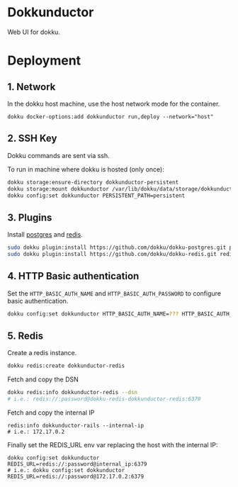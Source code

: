 # Dokkunductor

Web UI for dokku.

# Deployment

## 1. Network

In the dokku host machine, use the host network mode for the container.

```
dokku docker-options:add dokkunductor run,deploy --network="host"
```

## 2. SSH Key

Dokku commands are sent via ssh.

To run in machine where dokku is hosted (only once):

```bash
dokku storage:ensure-directory dokkunductor-persistent
dokku storage:mount dokkunductor /var/lib/dokku/data/storage/dokkunductor-persistent:/app/persistent
dokku config:set dokkunductor PERSISTENT_PATH=persistent
```

## 3. Plugins

Install [postgres](https://github.com/dokku/dokku-postgres) and [redis](https://github.com/dokku/dokku-redis).

```bash
sudo dokku plugin:install https://github.com/dokku/dokku-postgres.git postgres
sudo dokku plugin:install https://github.com/dokku/dokku-redis.git redis
```

## 4. HTTP Basic authentication

Set the `HTTP_BASIC_AUTH_NAME` and `HTTP_BASIC_AUTH_PASSWORD` to configure basic authentication.

```bash
dokku config:set dokkunductor HTTP_BASIC_AUTH_NAME=??? HTTP_BASIC_AUTH_PASSWORD=???
```

## 5. Redis

Create a redis instance.
```bash
dokku redis:create dokkunductor-redis
```

Fetch and copy the DSN
```bash
dokku redis:info dokkunductor-redis --dsn
# i.e.: redis://:password@dokku-redis-dokkunductor-redis:6379
```

Fetch and copy the internal IP
```
redis:info dokkunductor-rails --internal-ip
# i.e.: 172.17.0.2
```

Finally set the REDIS_URL env var replacing the host with the internal IP:
```
dokku config:set dokkunductor REDIS_URL=redis://:password@internal_ip:6379
# i.e.: dokku config:set dokkunductor REDIS_URL=redis://:password@172.17.0.2:6379
```
